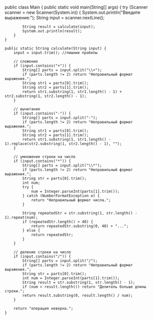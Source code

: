 public class Main {
    public static void main(String[] args) {
        try (Scanner scanner = new Scanner(System.in)) {
            System.out.println("Введите выражение:");
            String input = scanner.nextLine();

            String result = calculate(input);  
            System.out.println(result);  
        }
    }

    public static String calculate(String input) {
        input = input.trim(); //лишние пробелы

        // сложение
        if (input.contains("+")) {
            String[] parts = input.split("\\+");
            if (parts.length != 2) return "Неправильный формат выражения.";
            String str1 = parts[0].trim();
            String str2 = parts[1].trim();
            return str1.substring(1, str1.length() - 1) + str2.substring(1, str2.length() - 1);
        }

        // вычитание
        if (input.contains("-")) {
            String[] parts = input.split("-");
            if (parts.length != 2) return "Неправильный формат выражения.";
            String str1 = parts[0].trim();
            String str2 = parts[1].trim();
            return str1.substring(1, str1.length() - 1).replace(str2.substring(1, str2.length() - 1), "");
        } 
         
        // умножение строки на число
        if (input.contains("*")) {
            String[] parts = input.split("\\*");
            if (parts.length != 2) return "Неправильный формат выражения.";
            String str = parts[0].trim();
            int num;
            try {
                num = Integer.parseInt(parts[1].trim());
            } catch (NumberFormatException e) {
                return "Неправильный формат числа.";
            }

            String repeatedStr = str.substring(1, str.length() - 1).repeat(num);
            if (repeatedStr.length() > 40) {
                return repeatedStr.substring(0, 40) + "...";
            } else {
                return repeatedStr;
            }
        }

        // деление строки на число
        if (input.contains("/")) {
            String[] parts = input.split("/");
            if (parts.length != 2) return "Неправильный формат выражения.";
            String str = parts[0].trim();
            int num = Integer.parseInt(parts[1].trim());
            String result = str.substring(1, str.length() - 1);
            if (num > result.length()) return "Делитель больше длины строки.";
            return result.substring(0, result.length() / num);
        }

        return "операция неверна.";
    }
